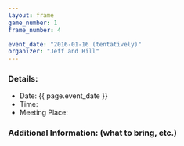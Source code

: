 ```yaml
---
layout: frame
game_number: 1
frame_number: 4

event_date: "2016-01-16 (tentatively)"
organizer: "Jeff and Bill"
---
```



### Details:
- Date: {{ page.event_date }}
- Time:
- Meeting Place:

### Additional Information: (what to bring, etc.)
